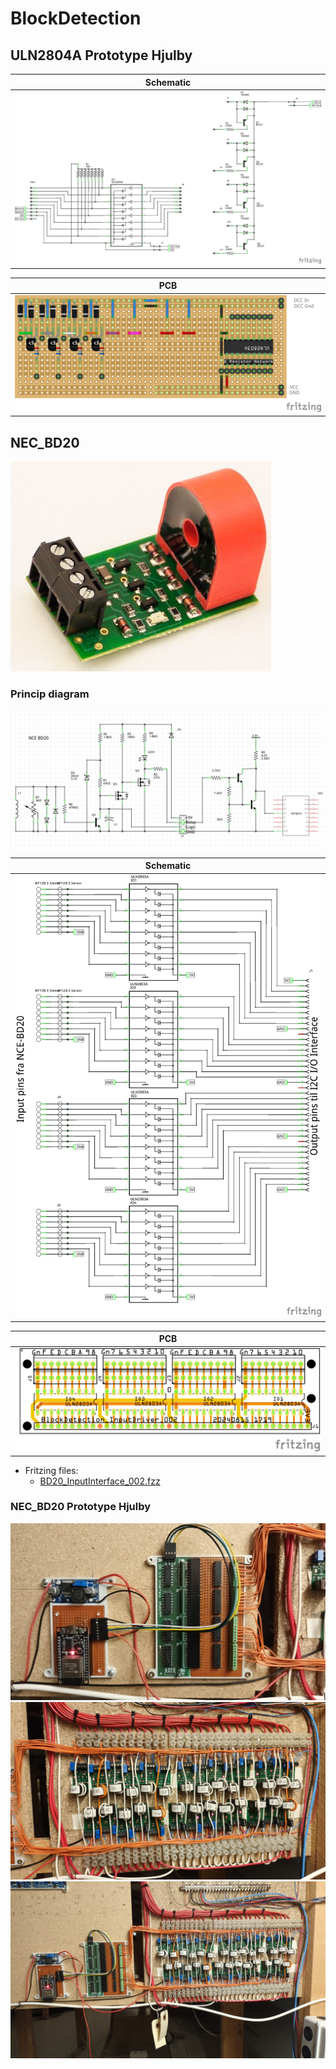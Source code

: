 # BlockDetection

## ULN2804A Prototype Hjulby

|Schematic|
|:---:|
|![schem](./ULN2804A/Sporbesat_001_schem.png)|

|PCB|
|:---:|
|![PCB](./ULN2804A/Sporbesat_001_bb.png)|

## NEC_BD20

![schem](./NEC_BD20/Images/BD20.png)

### Princip diagram

![schem](./NEC_BD20/NEC_BD20_Diagram/NCE_BD20.png)

|Schematic|
|:---:|
|![schem](./NEC_BD20/BD20_InputInterface/BD20_InputInterface_002_schem.png)|

|PCB|
|:---:|
|![PCB](./NEC_BD20/BD20_InputInterface/BD20_InputInterface_002_pcb.png)|

* Fritzing files:
  * [BD20_InputInterface_002.fzz](./NEC_BD20/BD20_InputInterface/BD20_InputInterface_002.fzz)

### NEC_BD20 Prototype Hjulby

![PCB](./NEC_BD20/Images/20240522_190354.jpg)
![BD20](./NEC_BD20/Images/20240522_190359.jpg)
![BD20](./NEC_BD20/Images/20240522_190401.jpg)
